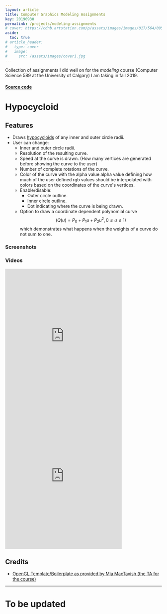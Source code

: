 ```yaml
---
layout: article
title: Computer Graphics Modeling Assignments
key: 20190930
permalink: /projects/modeling-assignments
# cover: https://cdnb.artstation.com/p/assets/images/images/017/564/095/large/sebastian-kopacz-template-2019-04-28-20-12-27.jpg?1556505732
aside:
  toc: true
# article_header:
#   type: cover
#   image:
#     src: /assets/images/cover1.jpg
---
```


Collection of assignments I did well on for the _modeling_ course (Computer Science 589 at the University of Calgary) I am taking in fall 2019.

<!--more-->

#### [Source code](https://github.com/Beskamir/Hypocycloid)

# Hypocycloid

## Features
- Draws [hypocycloids](https://en.wikipedia.org/wiki/Hypocycloid) of any inner and outer circle radii.
- User can change:
   - Inner and outer circle radii.
   - Resolution of the resulting curve.
   - Speed at the curve is drawn. (How many vertices are generated before showing the curve to the user)
   - Number of complete rotations of the curve.
   - Color of the curve with the alpha value alpha value defining how much of the user defined rgb values should be interpolated with colors based on the coordinates of the curve's vertices.
   - Enable/disable:
      - Outer circle outline.
      - Inner circle outline.
      - Dot indicating where the curve is being drawn.
   - Option to draw a coordinate dependent polynomial curve $$(Q(u)=P_0 + P_1u + P_2u^2, 0 \le u \le 1 )$$ which demonstrates what happens when the weights of a curve do not sum to one.


### Screenshots
<!-- <img src="https://cdna.artstation.com/p/assets/images/images/017/563/130/large/sebastian-kopacz-as-test.jpg?1556498758" width="800" />
<img src="https://cdna.artstation.com/p/assets/images/images/017/563/130/large/sebastian-kopacz-as-test.jpg?1556498758" width="800" />
<img src="https://cdna.artstation.com/p/assets/images/images/017/563/130/large/sebastian-kopacz-as-test.jpg?1556498758" width="800" />
<img src="https://cdna.artstation.com/p/assets/images/images/017/563/130/large/sebastian-kopacz-as-test.jpg?1556498758" width="800" /> -->

### Videos

<iframe width="375" height="450" src="https://www.youtube.com/embed/kY9ezw0RxmU" frameborder="0" allow="accelerometer; autoplay; encrypted-media; gyroscope; picture-in-picture" allowfullscreen></iframe> <iframe width="375" height="450" src="https://www.youtube.com/embed/kPbaJXxvwCQ" frameborder="0" allow="accelerometer; autoplay; encrypted-media; gyroscope; picture-in-picture" allowfullscreen></iframe>

## Credits
- [OpenGL Template/Boilerplate as provided by Mia MacTavish (the TA for the course)](https://pages.cpsc.ucalgary.ca/~mmactavi/589/)

---

# To be updated

